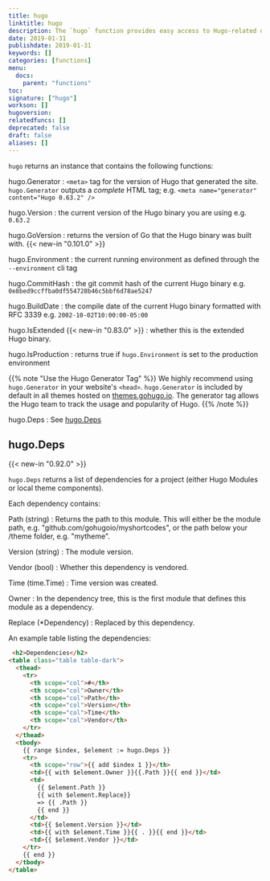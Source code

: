 ```yaml
---
title: hugo
linktitle: hugo
description: The `hugo` function provides easy access to Hugo-related data.
date: 2019-01-31
publishdate: 2019-01-31
keywords: []
categories: [functions]
menu:
  docs:
    parent: "functions"
toc:
signature: ["hugo"]
workson: []
hugoversion:
relatedfuncs: []
deprecated: false
draft: false
aliases: []
---
```


`hugo` returns an instance that contains the following functions:

hugo.Generator
: `<meta>` tag for the version of Hugo that generated the site. `hugo.Generator` outputs a *complete* HTML tag; e.g. `<meta name="generator" content="Hugo 0.63.2" />`

hugo.Version
: the current version of the Hugo binary you are using e.g. `0.63.2`

hugo.GoVersion
: returns the version of Go that the Hugo binary was built with. {{< new-in "0.101.0" >}}

hugo.Environment
: the current running environment as defined through the `--environment` cli tag

hugo.CommitHash
: the git commit hash of the current Hugo binary e.g. `0e8bed9ccffba0df554728b46c5bbf6d78ae5247`

hugo.BuildDate
: the compile date of the current Hugo binary formatted with RFC 3339 e.g. `2002-10-02T10:00:00-05:00`

hugo.IsExtended {{< new-in "0.83.0" >}}
: whether this is the extended Hugo binary.

hugo.IsProduction
: returns true if `hugo.Environment` is set to the production environment

{{% note "Use the Hugo Generator Tag" %}}
We highly recommend using `hugo.Generator` in your website's `<head>`. `hugo.Generator` is included by default in all themes hosted on [themes.gohugo.io](https://themes.gohugo.io). The generator tag allows the Hugo team to track the usage and popularity of Hugo.
{{% /note %}}

hugo.Deps
: See [hugo.Deps](#hugodeps)

## hugo.Deps

{{< new-in "0.92.0" >}}

`hugo.Deps` returns a list of dependencies for a project (either Hugo Modules or local theme components).

Each dependency contains:

Path (string)
: Returns the path to this module. This will either be the module path, e.g. "github.com/gohugoio/myshortcodes", or the path below your /theme folder, e.g. "mytheme".

Version (string)
:  The module version.

Vendor (bool)
: Whether this dependency is vendored.

Time (time.Time)
: Time version was created.

Owner
: In the dependency tree, this is the first module that defines this module as a dependency.

Replace (*Dependency)
: Replaced by this dependency.

An example table listing the dependencies:

```html
 <h2>Dependencies</h2>
<table class="table table-dark">
  <thead>
    <tr>
      <th scope="col">#</th>
      <th scope="col">Owner</th>
      <th scope="col">Path</th>
      <th scope="col">Version</th>
      <th scope="col">Time</th>
      <th scope="col">Vendor</th>
    </tr>
  </thead>
  <tbody>
    {{ range $index, $element := hugo.Deps }}
    <tr>
      <th scope="row">{{ add $index 1 }}</th>
      <td>{{ with $element.Owner }}{{.Path }}{{ end }}</td>
      <td>
        {{ $element.Path }}
        {{ with $element.Replace}}
        => {{ .Path }}
        {{ end }}
      </td>
      <td>{{ $element.Version }}</td>
      <td>{{ with $element.Time }}{{ . }}{{ end }}</td>
      <td>{{ $element.Vendor }}</td>
    </tr>
    {{ end }}
  </tbody>
</table>
```
